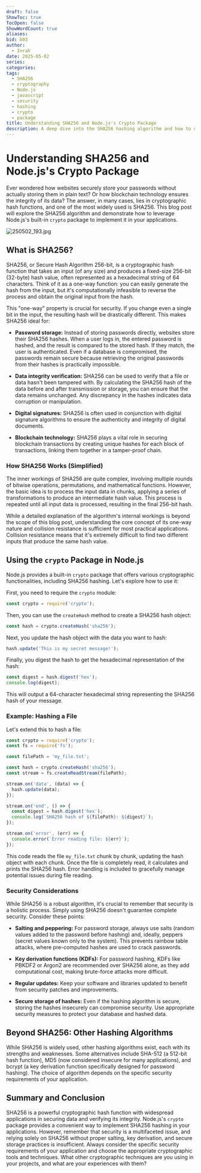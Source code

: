 ```yaml
---
draft: false
ShowToc: true
TocOpen: false
ShowWordCount: true
aliases: 
bid: b03
author:
  - Inrah
date: 2025-05-02
series: 
categories: 
tags:
  - SHA256
  - cryptography
  - Node.js
  - javascript
  - security
  - hashing
  - crypto
  - package
title: Understanding SHA256 and Node.js's Crypto Package
description: A deep dive into the SHA256 hashing algorithm and how to use the crypto package in Node.js for secure data handling.  Learn about its applications, security implications, and practical examples.
---
```


# Understanding SHA256 and Node.js's Crypto Package

Ever wondered how websites securely store your passwords without actually storing them in plain text?  Or how blockchain technology ensures the integrity of its data?  The answer, in many cases, lies in cryptographic hash functions, and one of the most widely used is SHA256.  This blog post will explore the SHA256 algorithm and demonstrate how to leverage Node.js's built-in `crypto` package to implement it in your applications.

<!-- -->

![250502_193.jpg](/250502_193.jpg)

## What is SHA256?

SHA256, or Secure Hash Algorithm 256-bit, is a cryptographic hash function that takes an input (of any size) and produces a fixed-size 256-bit (32-byte) hash value, often represented as a hexadecimal string of 64 characters.  Think of it as a one-way function: you can easily generate the hash from the input, but it's computationally infeasible to reverse the process and obtain the original input from the hash.

This "one-way" property is crucial for security.  If you change even a single bit in the input, the resulting hash will be drastically different. This makes SHA256 ideal for:

* **Password storage:**  Instead of storing passwords directly, websites store their SHA256 hashes.  When a user logs in, the entered password is hashed, and the result is compared to the stored hash.  If they match, the user is authenticated.  Even if a database is compromised, the passwords remain secure because retrieving the original passwords from their hashes is practically impossible.

* **Data integrity verification:**  SHA256 can be used to verify that a file or data hasn't been tampered with.  By calculating the SHA256 hash of the data before and after transmission or storage, you can ensure that the data remains unchanged.  Any discrepancy in the hashes indicates data corruption or manipulation.

* **Digital signatures:**  SHA256 is often used in conjunction with digital signature algorithms to ensure the authenticity and integrity of digital documents.

* **Blockchain technology:**  SHA256 plays a vital role in securing blockchain transactions by creating unique hashes for each block of transactions, linking them together in a tamper-proof chain.


### How SHA256 Works (Simplified)

The inner workings of SHA256 are quite complex, involving multiple rounds of bitwise operations, permutations, and mathematical functions.  However, the basic idea is to process the input data in chunks, applying a series of transformations to produce an intermediate hash value.  This process is repeated until all input data is processed, resulting in the final 256-bit hash.

While a detailed explanation of the algorithm's internal workings is beyond the scope of this blog post, understanding the core concept of its one-way nature and collision resistance is sufficient for most practical applications.  Collision resistance means that it's extremely difficult to find two different inputs that produce the same hash value.


## Using the `crypto` Package in Node.js

Node.js provides a built-in `crypto` package that offers various cryptographic functionalities, including SHA256 hashing.  Let's explore how to use it:

First, you need to require the `crypto` module:

```javascript
const crypto = require('crypto');
```

Then, you can use the `createHash` method to create a SHA256 hash object:

```javascript
const hash = crypto.createHash('sha256');
```

Next, you update the hash object with the data you want to hash:

```javascript
hash.update('This is my secret message!');
```

Finally, you digest the hash to get the hexadecimal representation of the hash:

```javascript
const digest = hash.digest('hex');
console.log(digest);
```

This will output a 64-character hexadecimal string representing the SHA256 hash of your message.

### Example: Hashing a File

Let's extend this to hash a file:

```javascript
const crypto = require('crypto');
const fs = require('fs');

const filePath = 'my_file.txt';

const hash = crypto.createHash('sha256');
const stream = fs.createReadStream(filePath);

stream.on('data', (data) => {
  hash.update(data);
});

stream.on('end', () => {
  const digest = hash.digest('hex');
  console.log(`SHA256 hash of ${filePath}: ${digest}`);
});

stream.on('error', (err) => {
  console.error(`Error reading file: ${err}`);
});
```

This code reads the file `my_file.txt` chunk by chunk, updating the hash object with each chunk.  Once the file is completely read, it calculates and prints the SHA256 hash.  Error handling is included to gracefully manage potential issues during file reading.


### Security Considerations

While SHA256 is a robust algorithm, it's crucial to remember that security is a holistic process.  Simply using SHA256 doesn't guarantee complete security.  Consider these points:

* **Salting and peppering:**  For password storage, always use salts (random values added to the password before hashing) and, ideally, peppers (secret values known only to the system).  This prevents rainbow table attacks, where pre-computed hashes are used to crack passwords.

* **Key derivation functions (KDFs):**  For password hashing, KDFs like PBKDF2 or Argon2 are recommended over SHA256 alone, as they add computational cost, making brute-force attacks more difficult.

* **Regular updates:**  Keep your software and libraries updated to benefit from security patches and improvements.

* **Secure storage of hashes:**  Even if the hashing algorithm is secure, storing the hashes insecurely can compromise security.  Use appropriate security measures to protect your database and hashed data.


##  Beyond SHA256: Other Hashing Algorithms

While SHA256 is widely used, other hashing algorithms exist, each with its strengths and weaknesses.  Some alternatives include SHA-512 (a 512-bit hash function), MD5 (now considered insecure for many applications), and bcrypt (a key derivation function specifically designed for password hashing).  The choice of algorithm depends on the specific security requirements of your application.


<!-- -->


## Summary and Conclusion

SHA256 is a powerful cryptographic hash function with widespread applications in securing data and verifying its integrity.  Node.js's `crypto` package provides a convenient way to implement SHA256 hashing in your applications.  However, remember that security is a multifaceted issue, and relying solely on SHA256 without proper salting, key derivation, and secure storage practices is insufficient.  Always consider the specific security requirements of your application and choose the appropriate cryptographic tools and techniques.  What other cryptographic techniques are you using in your projects, and what are your experiences with them?
<!-- 
<!--
title: "Understanding SHA256 and Node.js's Crypto Package"
description: "A deep dive into the SHA256 hashing algorithm and how to use the crypto package in Node.js for secure data handling.  Learn about its applications, security implications, and practical examples."
tags: ["SHA256", "cryptography", "Node.js", "javascript", "security", "hashing", "crypto package"]
 -->

<!-- -->
 